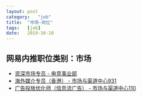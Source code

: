 ```yaml
---
layout:	post
category:	"job"
title:	"市场-岗位"
tags:	[job]
date:	2019-10-10
---
```

## 网易内推职位类别：市场
- [资深市场专员 - 电竞事业部](http://mobile.bole.netease.com/bole/boleDetail?id=18268&employeeId=346f03c3cda5f04c&key=all)
- [海外媒介专员（香港） - 市场与渠道中心931](http://mobile.bole.netease.com/bole/boleDetail?id=16853&employeeId=346f03c3cda5f04c&key=all)
- [广告投放优化师（信息流广告） - 市场与渠道中心110](http://mobile.bole.netease.com/bole/boleDetail?id=16480&employeeId=346f03c3cda5f04c&key=all)
